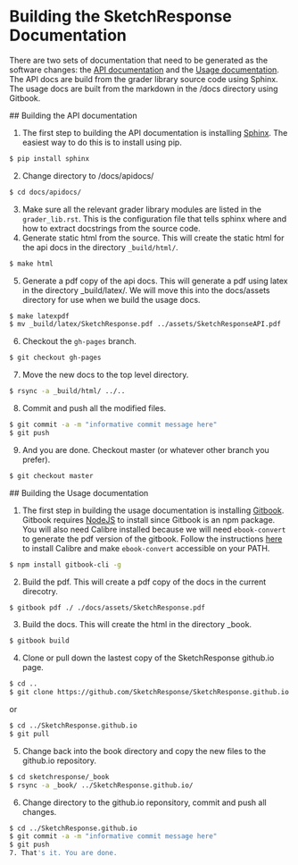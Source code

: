 # Building the SketchResponse Documentation

There are two sets of documentation that need to be generated as the software
changes: the [API documentation](#api) and the [Usage documentation](#usage).
The API docs are build from the grader library source code using Sphinx. The
usage docs are built from the markdown in the /docs directory using Gitbook.

<div id=api></div>
## Building the API documentation

1. The first step to building the API documentation is installing [Sphinx](http://www.sphinx-doc.org/en/1.4.8/). The easiest way to do this is to install using pip.

```sh
$ pip install sphinx
```
2. Change directory to /docs/apidocs/
```sh
$ cd docs/apidocs/
```
3. Make sure all the relevant grader library modules are listed in the `grader_lib.rst`. This is the configuration file that tells sphinx where and how to extract
docstrings from the source code.
4. Generate static html from the source. This will create the static html for the api docs in the directory `_build/html/`.
```sh
$ make html
```
5. Generate a pdf copy of the api docs. This will generate a pdf using latex in the directory _build/latex/. We will move this into the docs/assets directory for use when we build the usage docs.
```sh
$ make latexpdf
$ mv _build/latex/SketchResponse.pdf ../assets/SketchResponseAPI.pdf
```
6. Checkout the `gh-pages` branch.
```sh
$ git checkout gh-pages
```
7. Move the new docs to the top level directory.
```sh
$ rsync -a _build/html/ ../..
```
8. Commit and push all the modified files.
```sh
$ git commit -a -m "informative commit message here"
$ git push
```
9. And you are done. Checkout master (or whatever other branch you prefer).
```sh
$ git checkout master
```

<div id=usage></div>
## Building the Usage documentation

1. The first step in building the usage documentation is installing [Gitbook](https://github.com/GitbookIO/gitbook). Gitbook requires [NodeJS](https://nodejs.org/en/) to install since Gitbook is an npm package. You will also need Calibre installed because we will need `ebook-convert` to generate the pdf version of the gitbook. Follow the instructions [here](https://toolchain.gitbook.com/ebook.html) to install Calibre and make `ebook-convert` accessible on your PATH.
```sh
$ npm install gitbook-cli -g
```
2. Build the pdf. This will create a pdf copy of the docs in the current direcotry.
```sh
$ gitbook pdf ./ ./docs/assets/SketchResponse.pdf
```
3. Build the docs. This will create the html in the directory _book.
```sh
$ gitbook build
```
4. Clone or pull down the lastest copy of the SketchResponse github.io page.
```sh
$ cd ..
$ git clone https://github.com/SketchResponse/SketchResponse.github.io.git
```
or
```sh
$ cd ../SketchResponse.github.io
$ git pull
```
5. Change back into the book directory and copy the new files to the github.io repository.
```sh
$ cd sketchresponse/_book
$ rsync -a _book/ ../SketchResponse.github.io/
```
6. Change directory to the github.io reponsitory, commit and push all changes.
```sh
$ cd ../SketchResponse.github.io
$ git commit -a -m "informative commit message here"
$ git push
7. That's it. You are done.